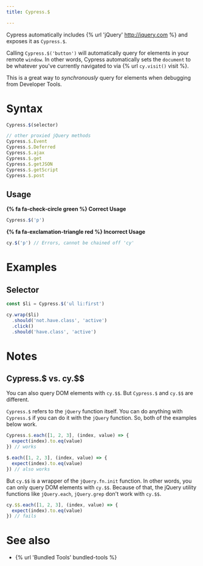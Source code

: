 ```yaml
---
title: Cypress.$

---
```


Cypress automatically includes {% url 'jQuery' http://jquery.com %} and exposes it as `Cypress.$`.

Calling `Cypress.$('button')` will automatically query for elements in your remote `window`. In other words, Cypress automatically sets the `document` to be whatever you've currently navigated to via {% url `cy.visit()` visit %}.

This is a great way to *synchronously* query for elements when debugging from Developer Tools.

# Syntax

```javascript
Cypress.$(selector)

// other proxied jQuery methods
Cypress.$.Event
Cypress.$.Deferred
Cypress.$.ajax
Cypress.$.get
Cypress.$.getJSON
Cypress.$.getScript
Cypress.$.post
```

## Usage

**{% fa fa-check-circle green %} Correct Usage**

```javascript
Cypress.$('p')
```

**{% fa fa-exclamation-triangle red %} Incorrect Usage**

```javascript
cy.$('p') // Errors, cannot be chained off 'cy'
```

# Examples

## Selector

```javascript
const $li = Cypress.$('ul li:first')

cy.wrap($li)
  .should('not.have.class', 'active')
  .click()
  .should('have.class', 'active')
```

# Notes

## Cypress.$ vs. cy.$$

You can also query DOM elements with `cy.$$`. But `Cypress.$` and `cy.$$` are different. 

`Cypress.$` refers to the `jQuery` function itself. You can do anything with `Cypress.$` if you can do it with the `jQuery` function. So, both of the examples below work.

```js
Cypress.$.each([1, 2, 3], (index, value) => {
  expect(index).to.eq(value)
}) // works
```

```js
$.each([1, 2, 3], (index, value) => {
  expect(index).to.eq(value)
}) // also works
```

But `cy.$$` is a wrapper of the `jQuery.fn.init` function. In other words, you can only query DOM elements with `cy.$$`. Because of that, the jQuery utility functions like `jQuery.each`, `jQuery.grep` don't work with `cy.$$`.

```js
cy.$$.each([1, 2, 3], (index, value) => {
  expect(index).to.eq(value)
}) // fails
```

# See also

- {% url 'Bundled Tools' bundled-tools %}